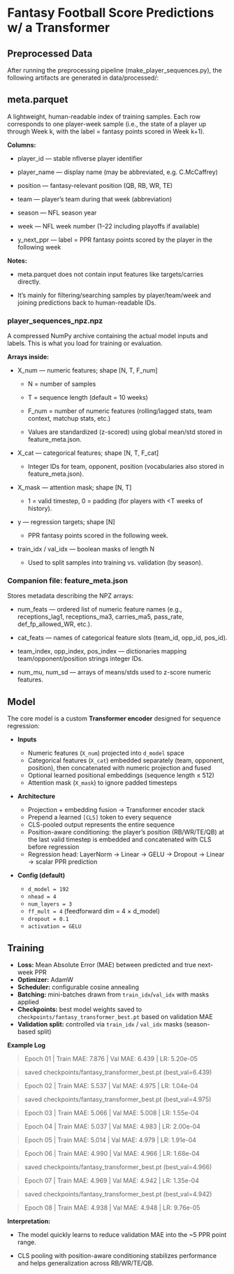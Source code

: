 # Fantasy Football Score Predictions w/ a Transformer

## Preprocessed Data

After running the preprocessing pipeline (make_player_sequences.py), the following artifacts are generated in data/processed/:

## meta.parquet

A lightweight, human-readable index of training samples.
Each row corresponds to one player-week sample (i.e., the state of a player up through Week k, with the label = fantasy points scored in Week k+1).

**Columns:**

- player_id — stable nflverse player identifier

- player_name — display name (may be abbreviated, e.g. C.McCaffrey)

- position — fantasy-relevant position (QB, RB, WR, TE)

- team — player’s team during that week (abbreviation)

- season — NFL season year

- week — NFL week number (1–22 including playoffs if available)

- y_next_ppr — label = PPR fantasy points scored by the player in the following week

**Notes:**

- meta.parquet does not contain input features like targets/carries directly.

- It’s mainly for filtering/searching samples by player/team/week and joining predictions back to human-readable IDs.

### player_sequences_npz.npz

A compressed NumPy archive containing the actual model inputs and labels.
This is what you load for training or evaluation.

**Arrays inside:**

- X_num — numeric features; shape [N, T, F_num]

    - N = number of samples

    - T = sequence length (default = 10 weeks)

    - F_num = number of numeric features (rolling/lagged stats, team context, matchup stats, etc.)

    - Values are standardized (z-scored) using global mean/std stored in feature_meta.json.

- X_cat — categorical features; shape [N, T, F_cat]

    - Integer IDs for team, opponent, position (vocabularies also stored in feature_meta.json).

- X_mask — attention mask; shape [N, T]

    - 1 = valid timestep, 0 = padding (for players with <T weeks of history).

- y — regression targets; shape [N]

    - PPR fantasy points scored in the following week.

- train_idx / val_idx — boolean masks of length N

    - Used to split samples into training vs. validation (by season).

### Companion file: feature_meta.json

Stores metadata describing the NPZ arrays:

- num_feats — ordered list of numeric feature names (e.g., receptions_lag1, receptions_ma3, carries_ma5, pass_rate, def_fp_allowed_WR, etc.).

- cat_feats — names of categorical feature slots (team_id, opp_id, pos_id).

- team_index, opp_index, pos_index — dictionaries mapping team/opponent/position strings integer IDs.

- num_mu, num_sd — arrays of means/stds used to z-score numeric features.

## Model

The core model is a custom **Transformer encoder** designed for sequence regression:

- **Inputs**
  - Numeric features (`X_num`) projected into `d_model` space
  - Categorical features (`X_cat`) embedded separately (team, opponent, position), then concatenated with numeric projection and fused
  - Optional learned positional embeddings (sequence length ≤ 512)
  - Attention mask (`X_mask`) to ignore padded timesteps

- **Architecture**
  - Projection + embedding fusion → Transformer encoder stack
  - Prepend a learned `[CLS]` token to every sequence
  - CLS-pooled output represents the entire sequence
  - Position-aware conditioning: the player’s position (RB/WR/TE/QB) at the last valid timestep is embedded and concatenated with CLS before regression
  - Regression head: LayerNorm → Linear → GELU → Dropout → Linear → scalar PPR prediction

- **Config (default)**
  - `d_model = 192`
  - `nhead = 4`
  - `num_layers = 3`
  - `ff_mult = 4` (feedforward dim = 4 × d_model)
  - `dropout = 0.1`
  - `activation = GELU`

## Training

- **Loss:** Mean Absolute Error (MAE) between predicted and true next-week PPR
- **Optimizer:** AdamW
- **Scheduler:** configurable cosine annealing
- **Batching:** mini-batches drawn from `train_idx`/`val_idx` with masks applied
- **Checkpoints:** best model weights saved to `checkpoints/fantasy_transformer_best.pt` based on validation MAE
- **Validation split:** controlled via `train_idx` / `val_idx` masks (season-based split)

**Example Log**

> Epoch 01 | Train MAE: 7.876 | Val MAE: 6.439 | LR: 5.20e-05

> saved checkpoints/fantasy_transformer_best.pt (best_val=6.439)

> Epoch 02 | Train MAE: 5.537 | Val MAE: 4.975 | LR: 1.04e-04

> saved checkpoints/fantasy_transformer_best.pt (best_val=4.975)

> Epoch 03 | Train MAE: 5.066 | Val MAE: 5.008 | LR: 1.55e-04

> Epoch 04 | Train MAE: 5.037 | Val MAE: 4.983 | LR: 2.00e-04

> Epoch 05 | Train MAE: 5.014 | Val MAE: 4.979 | LR: 1.91e-04

> Epoch 06 | Train MAE: 4.990 | Val MAE: 4.966 | LR: 1.68e-04

> saved checkpoints/fantasy_transformer_best.pt (best_val=4.966)

> Epoch 07 | Train MAE: 4.969 | Val MAE: 4.942 | LR: 1.35e-04

> saved checkpoints/fantasy_transformer_best.pt (best_val=4.942)

> Epoch 08 | Train MAE: 4.938 | Val MAE: 4.948 | LR: 9.76e-05

**Interpretation:**

- The model quickly learns to reduce validation MAE into the ~5 PPR point range.

- CLS pooling with position-aware conditioning stabilizes performance and helps generalization across RB/WR/TE/QB.